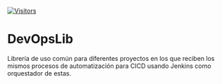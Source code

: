 [![Visitors](https://api.visitorbadge.io/api/visitors?path=https%3A%2F%2Fgithub.com%2FIvanTomasevich%2FDevOpsLib&label=VISITAS&countColor=%2337d67a)](https://visitorbadge.io/status?path=https%3A%2F%2Fgithub.com%2FIvanTomasevich%2FDevOpsLib)
# DevOpsLib
Librería de uso común para diferentes proyectos en los que reciben los mismos procesos de automatización para CICD 
usando Jenkins como orquestador de estas.

